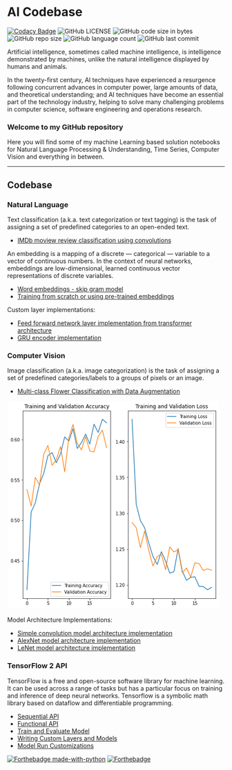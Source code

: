 # AI Codebase

[![Codacy Badge](https://api.codacy.com/project/badge/Grade/27618c4c51a3408091f5dc4f8a4fbf06)](https://app.codacy.com/gh/nityansuman/ai-codebase?utm_source=github.com&utm_medium=referral&utm_content=nityansuman/ai-codebase&utm_campaign=Badge_Grade_Settings)
![GitHub LICENSE](https://img.shields.io/github/license/nityansuman/ai-codebase)
![GitHub code size in bytes](https://img.shields.io/github/languages/code-size/nityansuman/ai-codebase)
![GitHub repo size](https://img.shields.io/github/repo-size/nityansuman/ai-codebase)
![GitHub language count](https://img.shields.io/github/languages/count/nityansuman/ai-codebase)
![GitHub last commit](https://img.shields.io/github/last-commit/nityansuman/ai-codebase)

Artificial intelligence, sometimes called machine intelligence, is intelligence demonstrated by machines, unlike the natural intelligence displayed by humans and animals.

In the twenty-first century, AI techniques have experienced a resurgence following concurrent advances in computer power, large amounts of data, and theoretical understanding; and AI techniques have become an essential part of the technology industry, helping to solve many challenging problems in computer science, software engineering and operations research.

### Welcome to my GitHub repository

Here you will find some of my machine Learning based solution notebooks for Natural Language Processing & Understanding, Time Series, Computer Vision and everything in between.

---

## Codebase

### Natural Language

Text classification (a.k.a. text categorization or text tagging) is the task of assigning a set of predefined categories to an open-ended text.

- [IMDb moview review classification using convolutions](natural-language/text-classification-cnn.ipynb)

An embedding is a mapping of a discrete — categorical — variable to a vector of continuous numbers. In the context of neural networks, embeddings are low-dimensional, learned continuous vector representations of discrete variables.

- [Word embeddings - skip gram model](natural-language/skip-gram.ipynb)
- [Training from scratch or using pre-trained embeddings](natural-language/embeddings.ipynb)

Custom layer implementations:

- [Feed forward network layer implementation from transformer architecture](natural-language/feed_forward_network.py)
- [GRU encoder implementation](natural-language/encoder.py)

<!-- ### Time Series

A time series is a series of data points indexed (or listed or graphed) in time order.

- [Sales Forecasting](time-series/)

### Structured Data

Predictive analytics is the branch of the advanced analytics which is used to make predictions about unknown events using tabulated data points.

- [Customer Churn Prediction](structured-data/)
- [Customer Lifetime Value Prediction](structured-data/) -->

### Computer Vision

Image classification (a.k.a. image categorization) is the task of assigning a set of predefined categories/labels to a groups of pixels or an image.

- [Multi-class Flower Classification with Data Augmentation](computer-vision/image-classification-with-data-agumentation.ipynb)

![Flower-classifier-modelling](computer-vision/images/flower-classifier-modelling.png)

Model Architecture Implementations:

- [Simple convolution model architecture implementation](computer-vision/conv_net.py)
- [AlexNet model architecture implementation](computer-vision/alex_net.py)
- [LeNet model architecture implementation](computer-vision/le_net.py)

### TensorFlow 2 API

TensorFlow is a free and open-source software library for machine learning. It can be used across a range of tasks but has a particular focus on training and inference of deep neural networks. Tensorflow is a symbolic math library based on dataflow and differentiable programming.

- [Sequential API](tensorflow2-api/sequential-model-api.ipynb)
- [Functional API](tensorflow2-api/functional-model-api.ipynb)
- [Train and Evaluate Model](tensorflow2-api/train-and-evaluate-model.ipynb)
- [Writing Custom Layers and Models](tensorflow2-api/writing-new-layers-and-models-via-subclassing.ipynb)
- [Model Run Customizations](tensorflow2-api/model-run-customizations.ipynb)

[![Forthebadge made-with-python](http://ForTheBadge.com/images/badges/made-with-python.svg)](https://www.python.org/)
[![Forthebadge](https://forthebadge.com/images/badges/built-with-love.svg)](https://forthebadge.com)
